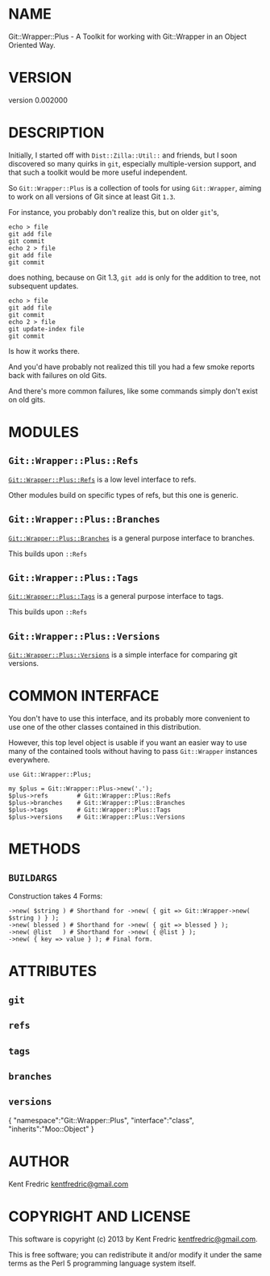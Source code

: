# NAME

Git::Wrapper::Plus - A Toolkit for working with Git::Wrapper in an Object Oriented Way.

# VERSION

version 0.002000

# DESCRIPTION

Initially, I started off with `Dist::Zilla::Util::` and friends, but I soon discovered so many quirks
in `git`, especially multiple-version support, and that such a toolkit would be more useful independent.

So `Git::Wrapper::Plus` is a collection of tools for using `Git::Wrapper`, aiming to work on all versions of Git since at least Git `1.3`.

For instance, you probably don't realize this, but on older `git`'s,

    echo > file
    git add file
    git commit
    echo 2 > file
    git add file
    git commit

does nothing, because on Git 1.3, `git add` is only for the addition to tree, not subsequent updates.

    echo > file
    git add file
    git commit
    echo 2 > file
    git update-index file
    git commit

Is how it works there.

And you'd have probably not realized this till you had a few smoke reports back with failures on old Gits.

And there's more common failures, like some commands simply don't exist on old gits.

# MODULES

## `Git::Wrapper::Plus::Refs`

[`Git::Wrapper::Plus::Refs`](https://metacpan.org/pod/Git::Wrapper::Plus::Refs) is a low level interface to refs.

Other modules build on specific types of refs, but this one is generic.

## `Git::Wrapper::Plus::Branches`

[`Git::Wrapper::Plus::Branches`](https://metacpan.org/pod/Git::Wrapper::Plus::Branches) is a general purpose interface to branches.

This builds upon `::Refs`

## `Git::Wrapper::Plus::Tags`

[`Git::Wrapper::Plus::Tags`](https://metacpan.org/pod/Git::Wrapper::Plus::Tags) is a general purpose interface to tags.

This builds upon `::Refs`

## `Git::Wrapper::Plus::Versions`

[`Git::Wrapper::Plus::Versions`](https://metacpan.org/pod/Git::Wrapper::Plus::Versions) is a simple interface for comparing git versions.

# COMMON INTERFACE

You don't have to use this interface, and its probably more convenient
to use one of the other classes contained in this distribution.

However, this top level object is usable if you want an easier way to use many
of the contained tools without having to pass `Git::Wrapper` instances everywhere.

    use Git::Wrapper::Plus;

    my $plus = Git::Wrapper::Plus->new('.');
    $plus->refs        # Git::Wrapper::Plus::Refs
    $plus->branches    # Git::Wrapper::Plus::Branches
    $plus->tags        # Git::Wrapper::Plus::Tags
    $plus->versions    # Git::Wrapper::Plus::Versions

# METHODS

## `BUILDARGS`

Construction takes 4 Forms:

    ->new( $string ) # Shorthand for ->new( { git => Git::Wrapper->new( $string ) } );
    ->new( blessed ) # Shorthand for ->new( { git => blessed } );
    ->new( @list   ) # Shorthand for ->new( { @list } );
    ->new( { key => value } ); # Final form.

# ATTRIBUTES

## `git`

## `refs`

## `tags`

## `branches`

## `versions`

{
    "namespace":"Git::Wrapper::Plus",
    "interface":"class",
    "inherits":"Moo::Object"
}



# AUTHOR

Kent Fredric <kentfredric@gmail.com>

# COPYRIGHT AND LICENSE

This software is copyright (c) 2013 by Kent Fredric <kentfredric@gmail.com>.

This is free software; you can redistribute it and/or modify it under
the same terms as the Perl 5 programming language system itself.
